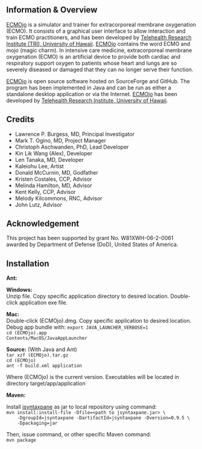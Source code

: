 Information & Overview
----------------------

[ECMOjo][ecmojo] is a simulator and trainer for extracorporeal membrane
oxygenation (ECMO). It consists of a graphical user interface to allow
interaction and train ECMO practitioners, and has been developed by [Telehealth
Research Institute (TRI), University of Hawaii][tri]. [ECMOjo][ecmojo] contains
the word ECMO and mojo (magic charm). In intensive care medicine,
extracorporeal membrane oxygenation (ECMO) is an artificial device to provide
both cardiac and respiratory support oxygen to patients whose heart and lungs
are so severely diseased or damaged that they can no longer serve their
function.

[ECMOjo][ecmojo] is open source software hosted on SourceForge and GitHub. The
program has been implemented in Java and can be run as either a standalone
desktop application or via the Internet. [ECMOjo][ecmojo] has been developed by
[Telehealth Research Institute, University of Hawaii][tri].


Credits
-------

* Lawrence P. Burgess, MD, Principal Investigator
* Mark T. Ogino, MD, Project Manager
* Christoph Aschwanden, PhD, Lead Developer
* Kin Lik Wang (Alex), Developer
* Len Tanaka, MD, Developer
* Kaleiohu Lee, Artist
* Donald McCurnin, MD, Godfather
* Kristen Costales, CCP, Advisor
* Melinda Hamilton, MD, Advisor
* Kent Kelly, CCP, Advisor
* Melody Kilcommons, RNC, Advisor
* John Lutz, Advisor


Acknowledgement
---------------

This project has been supported by grant No. W81XWH-06-2-0061 awarded by
Department of Defense (DoD), United States of America.


Installation
------------

**Ant:**

**Windows:**  
  Unzip file. Copy specific application directory to desired location. Double-click application exe file.

**Mac:**  
  Double-click (ECMOjo).dmg. Copy specific application to desired location. Debug app bundle with:
    `export JAVA_LAUNCHER_VERBOSE=1`  
    `cd (ECMOjo).app`  
    `Contents/MacOS/JavaAppLauncher`  

**Source:** (With Java and Ant)  
    `tar xzf (ECMOjo).tar.gz`  
    `cd (ECMOjo)`  
    `ant -f build.xml application`  

Where (ECMOjo) is the current version. Executables will be located in directory target/app/application


**Maven:**

Install [jsyntaxpane][jsp] as jar to local repository using command:  
    `mvn install:install-file -Dfile=<path to jsyntaxpane.jar> \`  
    `    -DgroupId=jsyntaxpane -DartifactId=jsyntaxpane -Dversion=0.9.5 \`  
    `    -Dpackaging=jar`  

Then, issue command, or other specific Maven command:  
    `mvn package`

[ecmojo]: http://ecmojo.sourceforge.net
[tri]: http://www.tri.jabsom.hawaii.edu
[jsp]: http://code.google.com/p/jsyntaxpane
